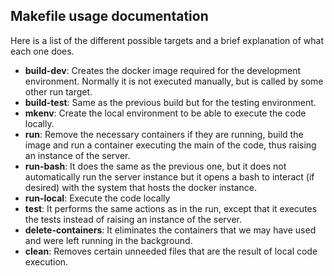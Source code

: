 ## Makefile usage documentation
Here is a list of the different possible targets and a brief explanation of what each one does.


* **build-dev**: Creates the docker image required for the development environment. Normally it is not executed manually, but is called by some other run target.
* **build-test**: Same as the previous build but for the testing environment.
* **mkenv**: Create the local environment to be able to execute the code locally.
* **run**: Remove the necessary containers if they are running, build the image and run a container executing the main of the code, thus raising an instance of the server.
* **run-bash**: It does the same as the previous one, but it does not automatically run the server instance but it opens a bash to interact (if desired) with the system that hosts the docker instance.
* **run-local**: Execute the code locally
* **test**: It performs the same actions as in the run, except that it executes the tests instead of raising an instance of the server.
* **delete-containers**: It eliminates the containers that we may have used and were left running in the background.
* **clean**: Removes certain unneeded files that are the result of local code execution.